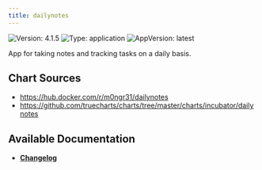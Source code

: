 ```yaml
---
title: dailynotes
---
```


![Version: 4.1.5](https://img.shields.io/badge/Version-4.1.5-informational?style=flat-square) ![Type: application](https://img.shields.io/badge/Type-application-informational?style=flat-square) ![AppVersion: latest](https://img.shields.io/badge/AppVersion-latest-informational?style=flat-square)

App for taking notes and tracking tasks on a daily basis.


## Chart Sources

- https://hub.docker.com/r/m0ngr31/dailynotes
- https://github.com/truecharts/charts/tree/master/charts/incubator/dailynotes

## Available Documentation

- [**Changelog**](./CHANGELOG.md)
